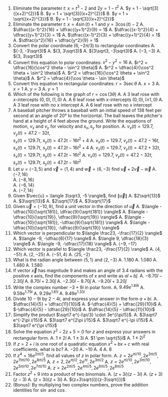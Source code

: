 1.  Eliminate the parameter $t$: $x=t^3-2$ and $2y=1-t^2$
    A.  $y = 1 - \sqrt[3]{(x+2)^{2}}$
    B.  $y = 1 + \sqrt[3]{(x+2)^{2}}$
    B.  $y = 1 + \sqrt{(x+2)^{3}}$
    B.  $y = 1 - \sqrt[3]{(x+2)^{2}}$
2.  Eliminate the parameter $t$: $x = 4 \sin(t) + 1$ and $y = 3 \cos(t) - 2$
    A.  $\dfrac{(x-1)^2}{16} + \dfrac{(y+1)^2}{9} = 1$
    A.  $\dfrac{(x-1)^2}{4} + \dfrac{(y+1)^2}{3} = 1$
    A.  $\dfrac{(x-1)^2}{3} + \dfrac{(y+1)^2}{4} = 1$
    A.  $\dfrac{x^2}{16} + \dfrac{y^2}{9} = 1$
3.  Convert the polar coordinate  $(6,-2\pi/3)$ to rectangular coordinates
    A.  $(-3, -3\sqrt3)$
    A.  $(3, 3\sqrt3)$
    A.  $(3\sqrt3, -3\sqrt3)$
    A.  $(-3, -3)$
    A.  $(3, 3\sqrt3)$
4.  Convert this equation to polar coordinates: $x^2-y^2 = 16$
    A.  $r^2 = \dfrac{16}{\cos^2 \theta - \sin^2 \theta}$ 
    A.  $r^2 = \dfrac{4}{\cos^2 \theta + \sin^2 \theta}$ 
    A.  $r^2 = \dfrac{16}{\cos^2 \theta + \sin^2 \theta}$ 
    A.  $r^2 = \dfrac{4}{\cos \theta - \sin \theta}$ 
5.  Convert this equation to rectangular coordinates: $r = 3 \sec \theta$
    A.  $x = 3$
    A.  $x = 1$
    A.  $y = 3$
    A.  $y = 1$
6.  Which of the following is the graph of $r = \cos(3\theta)$
    A.  A 3 leaf rose with $x$-intercepts $(0,0), (1,0)$
    A.  A 6 leaf rose with $x$-intercepts $(0,0), (\pm1,0)$
    A.  A 3 leaf rose with no $x$ intercept
    A.  A 6 leaf rose with no $x$ intercept
7.  A baseball pitcher throws a baseball with an initial speed of 138 feet per second at an angle of 20° to the horizontal. The ball leaves the pitcher's hand at a height of 4 feet above the ground. Write the equations of motion, $v_x$ and $v_y$ for velocity and
$s_x, s_y$ for position.
    A.  $v_x(t) = 129.7$, $v_y(t) = 47.2 - 32t$,   
     $s_x(t) = 129.7t$, $s_y(t) = 47.2t - 16t^2 + 4$
    A.  $v_x(t) = 129.7$, $v_y(t) = 47.2 - 16t$,  
     $s_x(t) = 129.7t$, $s_y(t) = 47.2t - 16t^2 + 4$
    A.  $v_x(t) = 129.7$, $v_y(t) = 47.2 + 32t$,  
     $s_x(t) = 129.7t$, $s_y(t) = 47.2t - 16t^2$
    A.  $v_x(t) = 129.7$, $v_y(t) = 47.2 - 32t$,  
     $s_x(t) = 129.7t$, $s_y(t) = 47.2t - 16t^2$
1.  Let $u = \langle -3,5 \rangle$ and $\vec{v} = \langle 1, 4 \rangle$ and $\vec{w} = \langle 6, -3 \rangle$ find $\vec{u} + 2\vec{v} - \vec{w}$
    A.  $\langle -7, 16\rangle$  
    A.  $\langle -8, 16\rangle$  
    A.  $\langle -6, 14\rangle$  
    A.  $\langle -7, 14\rangle$  
2.  Given $\vec{u} = \langle 3\sqrt3, -5 \rangle$, find $\| \vec{u} \|$
    A.  $2\sqrt{13}$
    A.  $3\sqrt{13}$
    A.  $2\sqrt{17}$
    A.  $3\sqrt{17}$
3.  Given $\vec{u} = \langle -10 , 9 \rangle$, find a unit vector in the direction of $\vec{u}$
    A.  $\langle -\dfrac{10}{\sqrt{181}}, \dfrac{9}{\sqrt{181}} \rangle$
    A.  $\langle -\dfrac{10}{\sqrt{19}}, \dfrac{9}{\sqrt{19}} \rangle$
    A.  $\langle -\dfrac{10}{\sqrt{181}}, -\dfrac{9}{\sqrt{181}} \rangle$
    A.  $\langle -\dfrac{10}{\sqrt{19}}, -\dfrac{9}{\sqrt{19}} \rangle$
4.  Which vector is perpendicular to $\langle \frac23, -\frac{17}{2} \rangle$
    A.  $\langle  -9, -\dfrac{6}{17} \rangle$
    A.  $\langle  9, \dfrac{18}{3} \rangle$
    A.  $\langle  -9, -\dfrac{17}{18} \rangle$
    A.  $\langle  -9, -17 \rangle$
5.  Which vector is parallel to $\langle \frac23, -\frac{17}{2} \rangle$
    A.  $\langle 4, -51 \rangle$
    A.  $\langle 2, -25 \rangle$
    A.  $\langle -51, 4 \rangle$
    A.  $\langle 25, -2 \rangle$
6.  What is the radian angle between $\langle 5, 1 \rangle$ and $\langle 2, -3 \rangle$
    A.  1.180
    A.  1.080
    A.  1.480
    A.  1.580
7.  If vector $\vec{x}$ has magnitude 9 and makes an angle of 3.4 radians with the positive $x$ axis, find the components of $x$ and write as $a\hat{i} + b\hat{j}$.
    A.  $-8.70 \hat{i} -2.30 \hat{j}$
    A.  $8.70 \hat{i} +  2.30 \hat{j}$
    A.  $-2.30 \hat{i} -8.70 \hat{j}$
    A.  $-9.20 \hat{i} + 3.20 \hat{j}$
8.  Write the complex number $-3 + 9i$ in polar form.
    A.  $9.49 e^{1.89i}$
    A.  $9.59 e^{1.79i}$
    A.  $9.29 e^{1.81i}$
    A.  $9.49 e^{1.33i}$
9.  Divide $10 - 9i$ by $2 - 4i$, and express your answer in the form $a + bi$.
    A.  $\dfrac{14}{5} + \dfrac{11}{10}i$
    A.  $-\dfrac{4}{5} + \dfrac{29}{10}i$
    A.  $-\dfrac{4}{5} - \dfrac{29}{10}i$
    A.  $\dfrac{14}{5} - \dfrac{11}{10}i$
10. Simplify the product $\sqrt7 e^{-i\pi/3} \cdot 3e^{i\pi/5}$.
    A.  $3\sqrt7 e^{-2\pi i/15}$
    A.  $3\sqrt7 e^{2\pi i/15}$
    A.  $3\sqrt7 e^{-\pi i/15}$
    A.  $3\sqrt7 e^{\pi i/15}$
11. Solve the equation $z^2 - 2z + 5 = 0$ for $z$ and express your answers in rectangular form.
    A.  $1 \pm 2i$
    A.  $1 \pm 3i$
    A.  $1 \pm \sqrt{5}i$
    A.  $1 \pm 2i^2$
12. If $z = 2+i$ is one root of a quadratic equation $x^2 + bx + c$ with real coefficients, what is $bc$?
    A.  $-20$
    A.  $-10$
    A.  $4$
    A.  $8$
13. If $z^4 = 16e^{2\pi i / 5}$, find all values of $z$ in polar form.
    A.  $z = 2e^{\pi i/10}, 2e^{3 \pi i/5}, 2e^{11 \pi i/10}, 2e^{8 \pi i/5}$
    A.  $z = 2, 2e^{\pi i/2}, 2e^{\pi i}, 2e^{3\pi i/2}$
    A.  $z = 2e^{\pi i/10}, 2e^{3 \pi i/10}, 2e^{5 \pi i/10}, 2e^{7 \pi i/10}$
    A.  $z = 2e^{2\pi i/5}, 2e^{4 \pi i/5}, 2e^{6 \pi i/5}, 2e^{8 \pi i/5}$
14. Factor $z^2 + 9$ into a product of two binomials.
    A.  $(z+3i)(z-3i)$
    A.  $(z+3)(z-3)$
    A.  $(z+3i)(z+3i)$
    A.  $(z+3\sqrt{i})(z-3\sqrt{i})$
15. (Bonus): By multiplying two complex numbers, prove the addition identities for $\sin$ and $\cos$.
